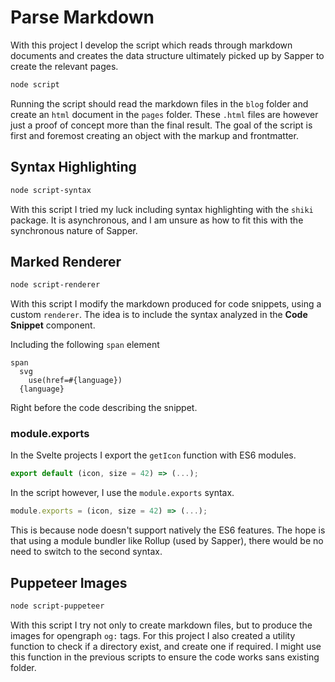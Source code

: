# Parse Markdown

With this project I develop the script which reads through markdown documents and creates the data structure ultimately picked up by Sapper to create the relevant pages.

```bash
node script
```

Running the script should read the markdown files in the `blog` folder and create an `html` document in the `pages` folder. These `.html` files are however just a proof of concept more than the final result. The goal of the script is first and foremost creating an object with the markup and frontmatter.

## Syntax Highlighting

```bash
node script-syntax
```

With this script I tried my luck including syntax highlighting with the `shiki` package. It is asynchronous, and I am unsure as how to fit this with the synchronous nature of Sapper.

## Marked Renderer

```bash
node script-renderer
```

With this script I modify the markdown produced for code snippets, using a custom `renderer`. The idea is to include the syntax analyzed in the **Code Snippet** component.

Including the following `span` element

```pug
span
  svg
    use(href=#{language})
  {language}
```

Right before the code describing the snippet.

### module.exports

In the Svelte projects I export the `getIcon` function with ES6 modules.

```js
export default (icon, size = 42) => (...);
```

In the script however, I use the `module.exports` syntax.

```js
module.exports = (icon, size = 42) => (...);
```

This is because node doesn't support natively the ES6 features. The hope is that using a module bundler like Rollup (used by Sapper), there would be no need to switch to the second syntax.

## Puppeteer Images

```bash
node script-puppeteer
```

With this script I try not only to create markdown files, but to produce the images for opengraph `og:` tags. For this project I also created a utility function to check if a directory exist, and create one if required. I might use this function in the previous scripts to ensure the code works sans existing folder.
